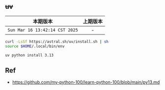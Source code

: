## ~~uv~~


|本期版本|上期版本
|:---:|:---:
`Sun Mar 16 13:42:14 CST 2025` | -

```bash
curl -LsSf https://astral.sh/uv/install.sh | sh
source $HOME/.local/bin/env
```
```bash
uv python install 3.13
```


## Ref

* <https://github.com/my-python-100/learn-python-100/blob/main/py13.md>